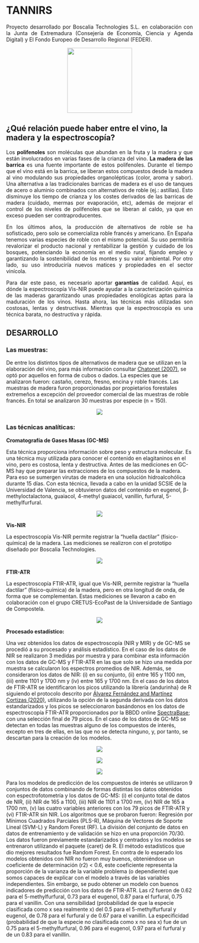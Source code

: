 # TANNIRS

<p align="justify">
Proyecto desarrollado por Boscalia Technologies S.L. en colaboración con la Junta de Extremadura (Consejería de Economía, Ciencia y Agenda Digital) y El Fondo Europeo de Desarrollo Regional (FEDER).
</p>

<p align="center"><img src="./images/logos.png" widht=300 height=175></p>

## ¿Qué relación puede haber entre el vino, la madera y la espectroscopía?

<p align="justify">
Los <b>polifenoles</b> son moléculas que abundan en la fruta y la madera y que están involucrados en varias fases de la crianza del vino. <b>La madera de las barrica</b> es una fuente importante de estos polifenoles. Durante el tiempo que el vino está en la barrica, se liberan estos compuestos desde la madera al vino modulando sus propiedades organolépticas (color, aroma y sabor). Una alternativa a las tradicionales barricas de madera es el uso de tanques de acero o aluminio combinados con alternativos de roble (ej.: astillas). Esto disminuye los tiempo de crianza y los costes derivados de las barricas de madera (cuidado, mermas por evaporación, etc), además de mejorar el control de los niveles de polifenoles que se liberan al caldo, ya que en exceso pueden ser contraproducentes. 
</p>

<p align="justify">
En los últimos años, la producción de alternativos de roble se ha sofisticado, pero solo se comercializa roble francés y americano. En España tenemos varias especies de roble con el mismo potencial. Su uso permitiría revalorizar el producto nacional y rentabilizar la gestión y cuidado de los bosques, potenciando la economía en el medio rural, fijando empleo y garantizando la sostenibilidad de los montes y su valor ambiental. Por otro lado, su uso introduciría nuevos matices y propiedades en el sector vinícola. 
</p>

<p align="justify">
Para dar este paso, es necesario aportar <b>garantías</b> de calidad. Aquí, es dónde la espectroscopía Vis-NIR puede ayudar a la caracterización química de las maderas garantizando unas propiedades enológicas aptas para la maduración de los vinos. Hasta ahora, las técnicas más utilizadas son costosas, lentas y destructivas. Mientras que la espectroscopía es una técnica barata, no destructiva y rápida. 
</p>

## DESARROLLO

### Las muestras:

De entre los distintos tipos de alternativos de madera que se utilizan en la elaboración del vino, para más información consultar [Chatonet (2007)](https://www.infowine.com/intranet/libretti/libretto5484-01-1.pdf), se optó por aquellos en forma de cubos o dados. La especies que se analizaron fueron: castaño, cerezo, fresno, encina y roble francés. Las muestras de madera furon proporcionadas por propietarios forestales extremeños a excepción del proveedor comercial de las muestras de roble francés. En total se analizaron 30 muestras por especie (n = 150).

<p align="center"><img src="./images/muestras.jpeg"></p>

### Las técnicas analíticas:

**Cromatografía de Gases Masas (GC-MS)**

Esta técnica proporciona información sobre peso y estructura molecular. Es una técnica muy utilizada para conocer el contenido en elagitaninos en el vino, pero es costosa, lenta y destructiva. Antes de las mediciones en GC-MS hay que preparar las extracciones de los compuestos de la madera. Para eso se sumergen virutas de madera en una solución hidroalcohólica durante 15 días. Con esta técnica, llevada a cabo en la unidad SCSIE de la Universidad de Valencia, se obtuvieron datos del contenido en eugenol, β-methyloctalactona, guaiacol, 4-methyl guaiacol, vanillin, furfural, 5-methylfurfural. 

<p align="center"><img src="./images/gc-ms.jpeg"></p>

**Vis-NIR**

La espectroscopía Vis-NIR permite registrar la “huella dactilar” (físico-química) de la madera. Las mediciones se realizron con el prototipo diseñado por Boscalia Technologies. 

<p align="center"><img src="./images/nir.jpeg"></p>

**FTIR-ATR**

La espectroscopía FTIR-ATR, igual que Vis-NIR, permite registrar la “huella dactilar” (físico-química) de la madera, pero en otra longitud de onda, de forma que se complementan. Estas mediciones se llevaron a cabo en colaboración con el grupo CRETUS-EcoPast de la Universidade de Santiago de Compostela. 

<p align="center"><img src="./images/ftir.jpg"></p>

**Procesado estadístico:**

Una vez obtenidos los datos de espectroscopía (NIR y MIR) y de GC-MS se procedió a su procesado y análisis estadístico. En el caso de los datos de NIR se realizaron 3 medidas por muestra y para combinar esta información con los datos de GC-MS y FTIR-ATR en las que solo se hizo una medida por muestra se calcularon los espectros promedios de NIR. Además, se consideraron los datos de NIR: (i) en su conjunto, (ii) entre 165 y 1100 nm, (iii) entre 1101 y 1700 nm y (iv) entre 165 y 1700 nm. En el caso de los datos de FTIR-ATR se identificaron los picos utilizando la librería {andurinha} de R siguiendo el protocolo descrito por [Álvarez Fernández and Martínez Cortizas (2020)](https://cran.r-project.org/web/packages/andurinha/index.html), utilizando la opción de la segunda derivada con los datos estandarizados y los picos se seleccionaron basándonos en los datos de espectroscopía FTIR-ATR proporcionados por la BBDD online [SpectraBase](https://spectrabase.com/); con una selección final de 79 picos. En el caso de los datos de GC-MS se detectan en todas las muestras alguno de los compuestos de interés, excepto en tres de ellas, en las que no se detecta ninguno, y, por tanto, se descartan para la creación de los modelos. 

<p align="center"><img src="./images/espectros-nir.png"></p>
<p align="center"><img src="./images/espectros-ftir.png"></p>
<p align="center"><img src="./images/picos-ftir.png"></p>

Para los modelos de predicción de los compuestos de interés se utilizaron 9 conjuntos de datos combinando de formas distintas los datos obtenidos con espectrofotometría y los datos de GC-MS: (i) el conjunto total de datos de NIR, (ii) NIR de 165 a 1100, (iii) NIR de 1101 a 1700 nm, (iv) NIR de 165 a 1700 nm, (v) las cuatro variables anteriores con los 79 picos de FTIR-ATR y (vi) FTIR-ATR sin NIR. Los algoritmos que se probaron fueron: Regresión por Mínimos Cuadrados Parciales (PLS-R), Máquina de Vectores de Soporte Lineal (SVM-L) y Random Forest (RF). La división del conjunto de datos en datos de entrenamiento y de validación se hizo en una proporción 70/30. Los datos fueron previamente estandarizados y centrados y los modelos se entrenaron utilizando el paquete {caret} de R. El método estadísticos que dio mejores resultados fue Random Forest. En contra de lo esperado los modelos obtenidos con NIR no fueron muy buenos, obteniéndose un coeficiente de determinación (r2) < 0.6, este coeficiente representa la proporción de la varianza de la variable problema (o dependiente) que somos capaces de explicar con el modelo a través de las variables independientes. Sin embargo, se pudo obtener un modelo con buenos indicadores de predicción con los datos de FTIR-ATR. Las r2 fueron de 0.62 para el 5-methylfurfural, 0.73 para el eugenol, 0.87 para el furfural, 0.75 para el vanillin. Con una sensibilidad (probabilidad de que la especie clasificada como x sea realmente x) del 0.5 para el 5-methylfurfural y eugenol, de 0.78 para el furfural y de 0.67 para el vanillin. La especificidad (probabilidad de que la especie no clasificada como x no sea x) fue de un 0.75 para el 5-methylfurfural, 0.96 para el eugenol, 0.97 para el furfural y de un 0.83 para el vanillin. 
